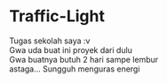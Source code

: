# Traffic-Light
Tugas sekolah saya :v<br>Gwa uda buat ini proyek dari dulu<br>Gwa buatnya butuh 2 hari sampe lembur<br>astaga... Sungguh menguras energi
